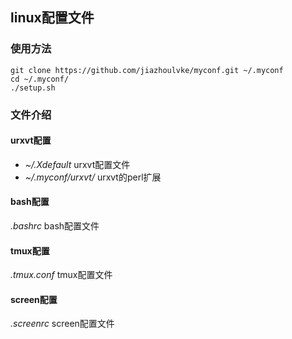 ## linux配置文件 ##

### 使用方法 ###

    git clone https://github.com/jiazhoulvke/myconf.git ~/.myconf
    cd ~/.myconf/
    ./setup.sh
    
### 文件介绍 ###

#### urxvt配置 ####
* *~/.Xdefault*  urxvt配置文件
* *~/.myconf/urxvt/*  urxvt的perl扩展

#### bash配置 ####
*.bashrc*  bash配置文件

#### tmux配置 ####
*.tmux.conf*  tmux配置文件

#### screen配置 ####
*.screenrc*  screen配置文件
